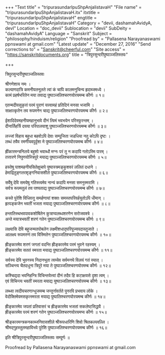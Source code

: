 +++
"Text title" = "tripurasundarIpuShpAnjalistavaH"
"File name" = "tripurasundarIpuShpAnjalistavaH.itx"
itxtitle = "tripurasundarIpuShpAnjalistavaH"
engtitle = "tripurasundarIpuShpAnjalistavaH"
Category = "devii, dashamahAvidyA, devI"
Location = "doc_devii"
Sublocation = "devii"
SubDeity = "dashamahAvidyA"
Language = "Sanskrit"
Subject = "philosophy/hinduism/religion"
"Proofread by" = "Pallasena Narayanaswami ppnswami at gmail.com"
"Latest update" = "December 27, 2016"
"Send corrections to" = "Sanskrit@cheerful.com"
"Site access" = "https://sanskritdocuments.org"
title = "त्रिपुरसुन्दरीपुष्पाञ्जलिस्तवः"

+++
  
 त्रिपुरसुन्दरीपुष्पाञ्जलिस्तवः   
  
श्रीगणेशाय नमः ।  
कल्याणदात्रि कमनीयतनूलते त्वां कं चापि कालमनुचिन्य हृदाब्जमध्ये ।  
कामं प्रहर्षभरितेन मया तवाद्य पुष्पाञ्जलिश्चरणयोरयमम्ब कीर्णः ॥ १॥  
  
एतन्मदीयसुकृत्तं परमं पुराणं यत्त्वामहं प्रतिदिनं मनसा भजामि ।  
साक्षात्कृतेन तव रूपमनेन चाद्य पुष्पाञ्जलिश्चरणयोरयमम्ब कीर्णः ॥ २॥  
  
ईशादिदेवमहनीयमहानुभावे दीनं त्विमं भवभयेन परिस्फुरन्तम् ।  
दीनार्तिहर्त्रि दयया परिपालयाशु पुष्पाञ्जलिश्चरणयोरयमम्ब कीर्णः ॥ ३॥  
  
लज्जां विहाय बहुधा बहवोऽपि देवाः सम्पूजिता जडधिया नतु कोऽपि दृष्टः ।  
लब्धं तवैव रमणीयवपुर्दृशा मे पुष्पाञ्जलिश्चरणयोरयमम्ब कीर्णः ॥ ४॥  
  
ह्रींकारमन्त्रनिलये बहुशो भवाब्धौ मग्नः परं तु न कदापि गतोऽस्मि पारम् ।  
तत्तारणे निपुणयोस्त्रिपुरे मयाद्य पुष्पाञ्जलिश्चरणयोरयमम्ब कीर्णः ॥ ५॥  
  
हस्तेषु पाशमहनीयसितेक्षुचापे पुष्पास्त्रमङ्कुशवरं ललितं दधाने ।  
हेमाद्रितुङ्गतरशृङ्गनिवासशीले पुष्पाञ्जलिश्चरणयोरयमम्ब कीर्णः ॥ ६॥  
  
सर्वेषु देवि समयेषु गतिस्त्वमेव नान्यं कदापि मनसा समनुस्मरामि ।  
सर्वत्र रूपमतुलं तव पश्यताद्य पुष्पाञ्जलिश्चरणयोरयमम्ब कीर्णः ॥ ७॥  
  
कस्ते पुरेशि विधिवत्तु समर्हणायां शक्तः समस्तपरिवर्हयुतोऽपि धीमान् ।  
हृत्पङ्कजेन भवतीं भजता मयाद्य पुष्पाञ्जलिश्चरणयोरयमम्ब कीर्णः ॥ ८॥  
  
हन्तातिस्थभवपावकशोषितेन कुत्राप्यलब्धशरणेन सरोजवक्त्रे ।  
अन्ते मयात्रभवतीं शरणं गतेन पुष्पाञ्जलिश्चरणयोरयमम्ब कीर्णः ॥ ९॥  
  
लक्ष्यासि देवि बहुजन्मतपोबलेन लक्ष्मीशधातृपरिपूज्यपदास्तुजाते ।  
आलक्ष्य रूपमरुणं तव विस्मितेन पुष्पाञ्जलिश्चरणयोरयमम्ब कीर्णः ॥ १०॥  
  
ह्रीङ्कारमेव शरणं जगतां वदन्ति ह्रीङ्कारमेव परमं भुवने रहस्यम् ।  
ह्रीङ्कारमेव सततं स्मरता मयाद्य पुष्पाञ्जलिश्चरणयोरयमम्ब कीर्णः ॥ ११॥  
  
सर्वस्य देवि भुवनस्य निदानभूता त्वय्येव सर्वमनघे विलयं गतं स्यात् ।  
सञ्चिन्त्य चैतदधुना त्रिपुरे मया ते पुष्पाञ्जलिश्चरणयोरमम्ब कीर्णः ॥ १२॥  
  
कश्चिद्यदा भवनिहन्त्रि विचिन्तयेत्त्वां दीनं तदैव हि कटाक्षयसे दृशा त्वम् ।  
एवं विचिन्त्य भवतीं स्मरता मयाद्य युष्पाञ्जलिश्चरणयोरमम्ब कीर्णः ॥ १३॥  
  
लब्ध्वा त्वदीयचरणान्धुजमम्ब जन्तुर्नावर्तते पुनरपि प्रभवाय लोके ।  
वेदोक्तिमेवमसकृत्स्मरता मयाद्य पुष्पालिश्चरणयोरयमम्ब कीर्णः ॥ १४॥  
  
ह्रीङ्कारमेव जपतां प्रतिवासरं च ह्रीङ्कारमेव भजतां सकलेष्टसिद्ध्यै ।  
ह्रीङ्कारमेव परमं शरणं गतेन पुष्पाञ्जलिश्चरणयोरयमप्य कीर्णः ॥ १५॥  
  
श्रीङ्कारमन्त्रकनकाब्जनिवासशीले श्रीरूपधारिणि शिवो श्रितकल्पवल्लि ।  
श्रीमद्गुहस्तुतमहाविभवे पुरेशि पुष्पाञ्जलिश्चरणयोरयमम्ब कीर्णः ॥ १६॥  
  
इति श्रीत्रिपुरसुन्दरीपुष्पाञ्जलिस्तवः सम्पूर्णः ॥  
  
  
Proofread by Pallasena Narayanaswami ppnswami at gmail.com  
  
  
